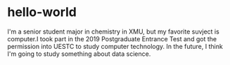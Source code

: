 # hello-world

I'm a senior student major in chemistry in XMU, but my favorite suvject is computer.I took part in the 2019 Postgraduate Entrance Test and got the permission into UESTC to study computer technology. In the future, I think I'm going to study something about data science.



